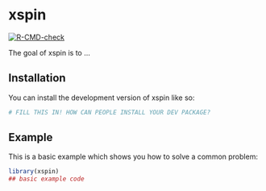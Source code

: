 
# xspin

<!-- badges: start -->
[![R-CMD-check](https://github.com/kdm9/xspin/workflows/R-CMD-check/badge.svg)](https://github.com/kdm9/xspin/actions)
<!-- badges: end -->

The goal of xspin is to ...

## Installation

You can install the development version of xspin like so:

``` r
# FILL THIS IN! HOW CAN PEOPLE INSTALL YOUR DEV PACKAGE?
```

## Example

This is a basic example which shows you how to solve a common problem:

``` r
library(xspin)
## basic example code
```

